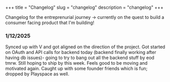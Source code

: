+++
title = "Changelog"
slug = "changelog"
description = "changelog"
+++

Changelog for the entreprenurial journey -> currently on the quest to build a consumer facing product that I'm building!

### 1/12/2025 

Synced up with V and got aligned on the direction of the project. Got started on  OAuth and API calls for backend today (backend finally working after having db issues)- going to try to bang out all the backend stuff by eod tmrw. Still hoping to ship by this week. Feels good to be moving and motivated again. Caught up with some founder friends which is fun; dropped by Playspace as well. 




